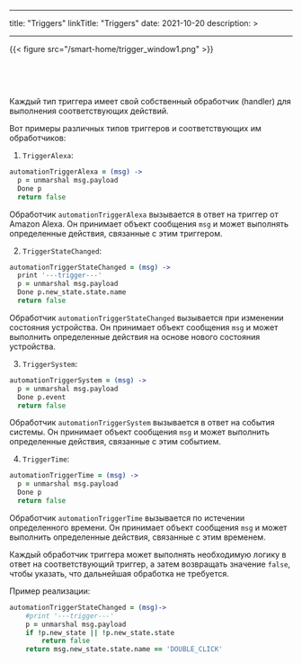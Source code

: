
---
title: "Triggers"
linkTitle: "Triggers"
date: 2021-10-20
description: >
  
---

{{< figure src="/smart-home/trigger_window1.png" >}}

&nbsp;

&nbsp;

Каждый тип триггера имеет свой собственный обработчик (handler) для выполнения соответствующих действий.

Вот примеры различных типов триггеров и соответствующих им обработчиков:

1. `TriggerAlexa`:
```coffeescript
automationTriggerAlexa = (msg) ->
  p = unmarshal msg.payload
  Done p
  return false
```
Обработчик `automationTriggerAlexa` вызывается в ответ на триггер от Amazon Alexa. Он принимает объект сообщения `msg`
и может выполнять определенные действия, связанные с этим триггером.

2. `TriggerStateChanged`:
```coffeescript
automationTriggerStateChanged = (msg) ->
  print '---trigger---'
  p = unmarshal msg.payload
  Done p.new_state.state.name
  return false
```
Обработчик `automationTriggerStateChanged` вызывается при изменении состояния устройства. Он принимает объект сообщения
`msg` и может выполнить определенные действия на основе нового состояния устройства.

3. `TriggerSystem`:
```coffeescript
automationTriggerSystem = (msg) ->
  p = unmarshal msg.payload
  Done p.event
  return false
```
Обработчик `automationTriggerSystem` вызывается в ответ на события системы. Он принимает объект сообщения `msg` и может
выполнить определенные действия, связанные с этим событием.

4. `TriggerTime`:
```coffeescript
automationTriggerTime = (msg) ->
  p = unmarshal msg.payload
  Done p
  return false
```
Обработчик `automationTriggerTime` вызывается по истечении определенного времени. Он принимает объект сообщения `msg` и
может выполнить определенные действия, связанные с этим временем.

Каждый обработчик триггера может выполнять необходимую логику в ответ на соответствующий триггер, а затем возвращать
значение `false`, чтобы указать, что дальнейшая обработка не требуется.

Пример реализации:

```coffeescript
automationTriggerStateChanged = (msg)->
    #print '---trigger---'
    p = unmarshal msg.payload
    if !p.new_state || !p.new_state.state
        return false
    return msg.new_state.state.name == 'DOUBLE_CLICK'
```

